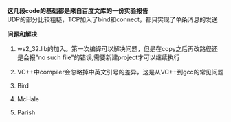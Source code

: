 **这几段code的基础都是来自百度文库的一份实验报告**  
UDP的部分比较粗糙，TCP加入了bind和connect，都只实现了单条消息的发送  

**问题和解决**  

1.  ws2_32.lib的加入。第一次编译可以解决问题，但是在copy之后再改路径还是会报"no such file"的错误,需要新建project才可以继续执行
1.  VC++中compiler会忽略掉中英文引号的差异，这是从VC++到gcc的常见问题  

1.  Bird
1.  McHale
1.  Parish
